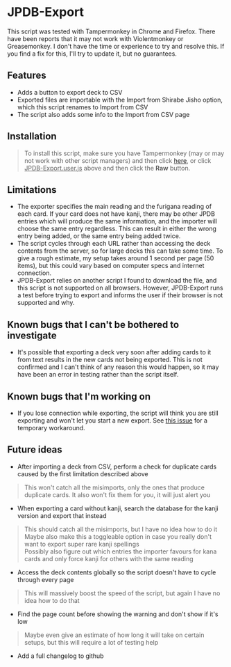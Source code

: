 # JPDB-Export

This script was tested with Tampermonkey in Chrome and Firefox. There have been reports that it may not work with Violentmonkey or Greasemonkey. I don't have the time or experience to try and resolve this. If you find a fix for this, I'll try to update it, but no guarantees.

## Features
- Adds a button to export deck to CSV  
- Exported files are importable with the Import from Shirabe Jisho option, which this script renames to Import from CSV  
- The script also adds some info to the Import from CSV page

## Installation
> To install this script, make sure you have Tampermonkey (may or may not work with other script managers) and then click [here](https://github.com/JaiWWW/JPDB-Export/raw/main/JPDB-Export.user.js), or click <ins>JPDB-Export.user.js</ins> above and then click the **Raw** button.

## Limitations
- The exporter specifies the main reading and the furigana reading of each card. If your card does not have kanji, there may be other JPDB entries which will produce the same information, and the importer will choose the same entry regardless. This can result in either the wrong entry being added, or the same entry being added twice.
- The script cycles through each URL rather than accessing the deck contents from the server, so for large decks this can take some time. To give a rough estimate, my setup takes around 1 second per page (50 items), but this could vary based on computer specs and internet connection.
- JPDB-Export relies on another script I found to download the file, and this script is not supported on all browsers. However, JPDB-Export runs a test before trying to export and informs the user if their browser is not supported and why.

## Known bugs that I can't be bothered to investigate
- It's possible that exporting a deck very soon after adding cards to it from text results in the new cards not being exported. This is not confirmed and I can't think of any reason this would happen, so it may have been an error in testing rather than the script itself.

## Known bugs that I'm working on
- If you lose connection while exporting, the script will think you are still exporting and won't let you start a new export. See [this issue](https://github.com/JaiWWW/JPDB-Export/issues/9#issuecomment-1565350244) for a temporary workaround.

## Future ideas
- After importing a deck from CSV, perform a check for duplicate cards caused by the first limitation described above
> This won't catch all the misimports, only the ones that produce duplicate cards. It also won't fix them for you, it will just alert you
- When exporting a card without kanji, search the database for the kanji version and export that instead
> This should catch all the misimports, but I have no idea how to do it  
> Maybe also make this a toggleable option in case you really don't want to export super rare kanji spellings  
> Possibly also figure out which entries the importer favours for kana cards and only force kanji for others with the same reading
- Access the deck contents globally so the script doesn't have to cycle through every page
> This will massively boost the speed of the script, but again I have no idea how to do that
- Find the page count before showing the warning and don't show if it's low
> Maybe even give an estimate of how long it will take on certain setups, but this will require a lot of testing help
- Add a full changelog to github
